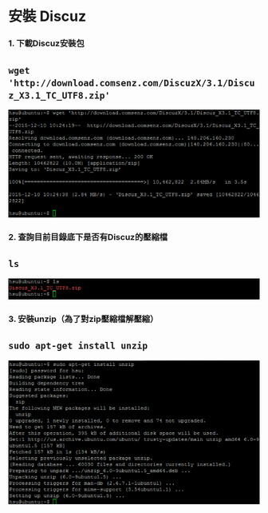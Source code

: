 # **安裝 Discuz**

### 1. 下載Discuz安裝包
## ```wget 'http://download.comsenz.com/DiscuzX/3.1/Discuz_X3.1_TC_UTF8.zip'```
![](../img/inst_part3/part3_1.png)

### 2. 查詢目前目錄底下是否有Discuz的壓縮檔
## ```ls```
![](../img/inst_part3/part3_2.png)

### 3. 安裝unzip（為了對zip壓縮檔解壓縮）
## ```sudo apt-get install unzip```
![](../img/inst_part3/part3_3.png)